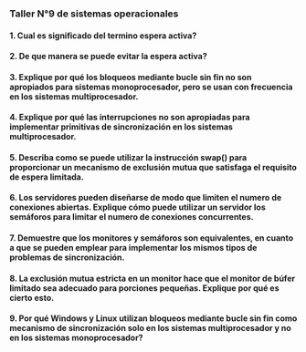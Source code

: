 ### Taller N°9 de sistemas operacionales


#### 1. Cual es significado del termino espera activa?



#### 2. De que manera se puede evitar la espera activa?



#### 3.  Explique por qué los bloqueos mediante bucle sin fin no son apropiados para sistemas monoprocesador, pero se usan con frecuencia en los sistemas multiprocesador.



#### 4. Explique por qué las interrupciones no son apropiadas para implementar primitivas de sincronización en los sistemas multiprocesador.



#### 5.  Describa como se puede utilizar la instrucción swap() para proporcionar un mecanismo de exclusión mutua que satisfaga el requisito de espera limitada.



#### 6.  Los servidores pueden diseñarse de modo que limiten el numero de conexiones abiertas. Explique cómo puede utilizar un servidor los semáforos para limitar el numero de conexiones concurrentes.




#### 7.  Demuestre que los monitores y semáforos son equivalentes, en cuanto a que se pueden emplear para implementar los mismos tipos de problemas de sincronización.



#### 8. La exclusión mutua estricta en un monitor hace que el monitor de búfer limitado sea adecuado para porciones pequeñas. Explique por qué es cierto esto.




#### 9. Por qué Windows y Linux utilizan bloqueos mediante bucle sin fin como mecanismo de sincronización solo en los sistemas multiprocesador y no en los sistemas monoprocesador?


